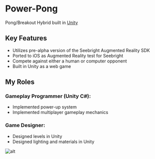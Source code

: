 # Power-Pong

Pong/Breakout Hybrid built in [Unity](https://unity3d.com/)

## Key Features

- Utilizes pre-alpha version of the Seebright Augmented Reality SDK
- Ported to iOS as Augmented Reality test for Seebright
- Compete against either a human or computer opponent
- Built in Unity as a web game

## My Roles

### Gameplay Programmer (Unity C#):
- Implemented power-up system
- Implemented multiplayer gameplay mechanics

### Game Designer:
- Designed levels in Unity
- Designed lighting and materials in Unity


![alt](http://michaelmlowe.com/img/power_pong_1.png)
